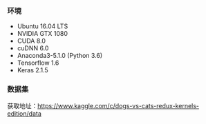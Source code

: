 ### 环境
+ Ubuntu 16.04 LTS
+ NVIDIA GTX 1080
+ CUDA 8.0
+ cuDNN 6.0
+ Anaconda3-5.1.0 (Python 3.6)    
+ Tensorflow 1.6
+ Keras 2.1.5

### 数据集

获取地址：https://www.kaggle.com/c/dogs-vs-cats-redux-kernels-edition/data
